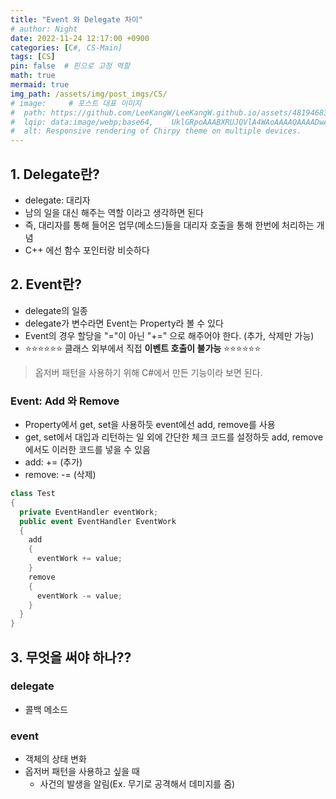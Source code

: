 ```yaml
---
title: "Event 와 Delegate 차이"
# author: Night
date: 2022-11-24 12:17:00 +0900
categories: [C#, CS-Main]
tags: [CS]
pin: false  # 핀으로 고정 역할
math: true
mermaid: true
img_path: /assets/img/post_imgs/CS/
# image:     # 포스트 대표 이미지
#  path: https://github.com/LeeKangW/LeeKangW.github.io/assets/48194683/7e5b8251-2544-4eea-b702-ad59aa404e9e
#  lqip: data:image/webp;base64,    UklGRpoAAABXRUJQVlA4WAoAAAAQAAAADwAABwAAQUxQSDIAAAARL0AmbZurmr57yyIiqE8oiG0bejIYEQTgqiDA9vqnsUSI6H+oAERp2HZ65qP/VIAWAFZQOCBCAAAA8AEAnQEqEAAIAAVAfCWkAALp8sF8rgRgAP7o9FDvMCkMde9PK7euH5M1m6VWoDXf2FkP3BqV0ZYbO6NA/VFIAAAA
#  alt: Responsive rendering of Chirpy theme on multiple devices.
---
```


## 1\. Delegate란?

-   delegate: 대리자
-   남의 일을 대신 해주는 역할 이라고 생각하면 된다
-   즉, 대리자를 통해 들어온 업무(메소드)들을 대리자 호출을 통해 한번에 처리하는 개념
-   C++ 에선 함수 포인터랑 비슷하다

## 2\. Event란?

-   delegate의 일종
-   delegate가 변수라면 Event는 Property라 볼 수 있다
-   Event의 경우 할당을 "="이 아닌 "+=" 으로 해주어야 한다. (추가, 삭제만 가능)
-   ⭐⭐⭐⭐⭐⭐ 클래스 외부에서 직접 **이벤트 호출이 불가능** ⭐⭐⭐⭐⭐⭐

> 옵저버 패턴을 사용하기 위해 C#에서 만든 기능이라 보면 된다.

### Event: Add 와 Remove

-   Property에서 get, set을 사용하듯 event에선 add, remove를 사용
-   get, set에서 대입과 리턴하는 일 외에 간단한 체크 코드를 설정하듯 add, remove에서도 이러한 코드를 넣을 수 있음
-   add: += (추가)
-   remove: -= (삭제)

```cs
class Test
{
  private EventHandler eventWork;
  public event EventHandler EventWork
  {
    add
    {
      eventWork += value;
    }
    remove
    {
      eventWork -= value;
    }
  }
}
```

## 3\. 무엇을 써야 하나??

### delegate

-   콜백 메소드

### event

-   객체의 상태 변화
-   옵저버 패턴을 사용하고 싶을 때
    -   사건의 발생을 알림(Ex. 무기로 공격해서 데미지를 줌)